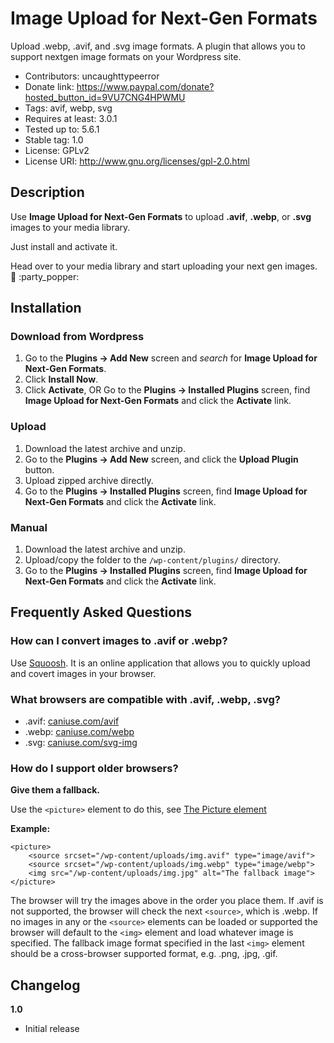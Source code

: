 # Image Upload for Next-Gen Formats

Upload .webp, .avif, and .svg image formats. A plugin that allows you to support nextgen image formats on your Wordpress site.

- Contributors: uncaughttypeerror
- Donate link: https://www.paypal.com/donate?hosted_button_id=9VU7CNG4HPWMU
- Tags: avif, webp, svg
- Requires at least: 3.0.1
- Tested up to: 5.6.1
- Stable tag: 1.0
- License: GPLv2
- License URI: http://www.gnu.org/licenses/gpl-2.0.html

## Description

Use **Image Upload for Next-Gen Formats** to upload **.avif**, **.webp**, or **.svg** images to your media library.

Just install and activate it.

Head over to your media library and start uploading your next gen images. :raised_hands: :party_popper:

## Installation

### Download from Wordpress

1. Go to the **Plugins -> Add New** screen and _search_ for **Image Upload for Next-Gen Formats**.
2. Click **Install Now**.
3. Click **Activate**, OR Go to the **Plugins -> Installed Plugins** screen, find **Image Upload for Next-Gen Formats** and click the **Activate** link.

### Upload

1. Download the latest archive and unzip.
1. Go to the **Plugins -> Add New** screen, and click the **Upload Plugin** button.
1. Upload zipped archive directly.
1. Go to the **Plugins -> Installed Plugins** screen, find **Image Upload for Next-Gen Formats** and click the **Activate** link.

### Manual

1. Download the latest archive and unzip.
2. Upload/copy the folder to the `/wp-content/plugins/` directory.
3. Go to the **Plugins -> Installed Plugins** screen, find **Image Upload for Next-Gen Formats** and click the **Activate** link.

## Frequently Asked Questions

### How can I convert images to .avif or .webp?

Use [Squoosh](https://squoosh.app/ 'Squoosh'). It is an online application that allows you to quickly upload and covert images in your browser.

### What browsers are compatible with .avif, .webp, .svg?

- .avif: [caniuse.com/avif](https://caniuse.com/avif 'Can I use avif?')
- .webp: [caniuse.com/webp](https://caniuse.com/webp 'Can I use webp?')
- .svg: [caniuse.com/svg-img](https://caniuse.com/svg-img 'Can I use svg?')

### How do I support older browsers?

**Give them a fallback.**

Use the `<picture>` element to do this, see [The Picture element](https://developer.mozilla.org/en-US/docs/Web/HTML/Element/picture 'The Picture element - MDN')

**Example:**

    <picture>
        <source srcset="/wp-content/uploads/img.avif" type="image/avif">
        <source srcset="/wp-content/uploads/img.webp" type="image/webp">
        <img src="/wp-content/uploads/img.jpg" alt="The fallback image">
    </picture>

The browser will try the images above in the order you place them.
If .avif is not supported, the browser will check the next `<source>`, which is .webp.
If no images in any or the `<source>` elements can be loaded or supported the browser will default to the `<img>` element and load whatever image is specified.
The fallback image format specified in the last `<img>` element should be a cross-browser supported format, e.g. .png, .jpg, .gif.

## Changelog

**1.0**

- Initial release
